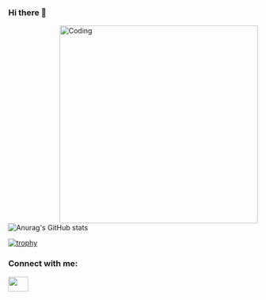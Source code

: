 ### Hi there 👋

<!--
**bruno561/bruno561** is a ✨ _special_ ✨ repository because its `README.md` (this file) appears on your GitHub profile.

Here are some ideas to get you started:

- 🔭 I’m currently working on ...
- 🌱 I’m currently learning ...
- 👯 I’m looking to collaborate on ...
- 🤔 I’m looking for help with ...
- 💬 Ask me about ...
- 📫 How to reach me: ...
- 😄 Pronouns: ...
- ⚡ Fun fact: ...
-->

<img align="right" alt="Coding" width="400" src="https://user-images.githubusercontent.com/65369082/206931532-2aeb3732-ffa5-4ae3-b33d-6404b2693625.png">

![Anurag's GitHub stats](https://github-readme-stats.vercel.app/api?username=bruno561&theme=tokyonight&show_icons=true)


[![trophy](https://github-profile-trophy.vercel.app/?username=bruno561&theme=darkhub)](https://github.com/ryo-ma/github-profile-trophy)

<h3 align="left">Connect with me:</h3>
<p align="left">
<a href="your link" target="blank"><img align="center" src="https://cdn.jsdelivr.net/npm/simple-icons@3.0.1/icons/linkedin.svg" alt="" height="30" width="40" /></a>
</p>
